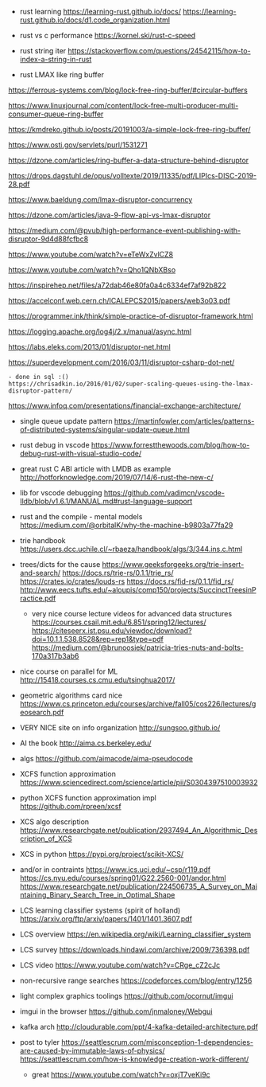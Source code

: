 - rust learning
https://learning-rust.github.io/docs/
https://learning-rust.github.io/docs/d1.code_organization.html

- rust vs c performance
https://kornel.ski/rust-c-speed

- rust string iter
https://stackoverflow.com/questions/24542115/how-to-index-a-string-in-rust

- rust LMAX like ring buffer

https://ferrous-systems.com/blog/lock-free-ring-buffer/#circular-buffers

https://www.linuxjournal.com/content/lock-free-multi-producer-multi-consumer-queue-ring-buffer

https://kmdreko.github.io/posts/20191003/a-simple-lock-free-ring-buffer/

https://www.osti.gov/servlets/purl/1531271

https://dzone.com/articles/ring-buffer-a-data-structure-behind-disruptor

https://drops.dagstuhl.de/opus/volltexte/2019/11335/pdf/LIPIcs-DISC-2019-28.pdf

https://www.baeldung.com/lmax-disruptor-concurrency

https://dzone.com/articles/java-9-flow-api-vs-lmax-disruptor

https://medium.com/@pvub/high-performance-event-publishing-with-disruptor-9d4d88fcfbc8

https://www.youtube.com/watch?v=eTeWxZvlCZ8

https://www.youtube.com/watch?v=Qho1QNbXBso

https://inspirehep.net/files/a72dab46e80fa0a4c6334ef7af92b822

https://accelconf.web.cern.ch/ICALEPCS2015/papers/web3o03.pdf

https://programmer.ink/think/simple-practice-of-disruptor-framework.html

https://logging.apache.org/log4j/2.x/manual/async.html

https://labs.eleks.com/2013/01/disruptor-net.html

https://superdevelopment.com/2016/03/11/disruptor-csharp-dot-net/

    - done in sql :()
    https://chrisadkin.io/2016/01/02/super-scaling-queues-using-the-lmax-disruptor-pattern/

https://www.infoq.com/presentations/financial-exchange-architecture/

- single queue update pattern
https://martinfowler.com/articles/patterns-of-distributed-systems/singular-update-queue.html

- rust debug in vscode
https://www.forrestthewoods.com/blog/how-to-debug-rust-with-visual-studio-code/

- great rust C ABI article with LMDB as example
http://hotforknowledge.com/2019/07/14/6-rust-the-new-c/

- lib for vscode debugging
https://github.com/vadimcn/vscode-lldb/blob/v1.6.1/MANUAL.md#rust-language-support

- rust and the compile - mental models
https://medium.com/@orbitalK/why-the-machine-b9803a77fa29

- trie handbook
https://users.dcc.uchile.cl/~rbaeza/handbook/algs/3/344.ins.c.html


- trees/dicts for the cause
https://www.geeksforgeeks.org/trie-insert-and-search/
https://docs.rs/trie-rs/0.1.1/trie_rs/
https://crates.io/crates/louds-rs
https://docs.rs/fid-rs/0.1.1/fid_rs/
http://www.eecs.tufts.edu/~aloupis/comp150/projects/SuccinctTreesinPractice.pdf
    - very nice course lecture videos for advanced data structures
    https://courses.csail.mit.edu/6.851/spring12/lectures/
https://citeseerx.ist.psu.edu/viewdoc/download?doi=10.1.1.538.8528&rep=rep1&type=pdf
https://medium.com/@brunoosiek/patricia-tries-nuts-and-bolts-170a317b3ab6

- nice course on parallel for ML
http://15418.courses.cs.cmu.edu/tsinghua2017/

- geometric algorithms card nice
https://www.cs.princeton.edu/courses/archive/fall05/cos226/lectures/geosearch.pdf

- VERY NICE site on info organization
http://sungsoo.github.io/

- AI the book
http://aima.cs.berkeley.edu/

- algs
https://github.com/aimacode/aima-pseudocode

- XCFS function approximation
https://www.sciencedirect.com/science/article/pii/S0304397510003932

- python XCFS function approximation impl
https://github.com/rpreen/xcsf

- XCS algo description 
https://www.researchgate.net/publication/2937494_An_Algorithmic_Description_of_XCS

- XCS in python
https://pypi.org/project/scikit-XCS/

- and/or in contraints
https://www.ics.uci.edu/~csp/r119.pdf
https://cs.nyu.edu/courses/spring01/G22.2560-001/andor.html
https://www.researchgate.net/publication/224506735_A_Survey_on_Maintaining_Binary_Search_Tree_in_Optimal_Shape

- LCS learning classifier systems (spirit of holland)
https://arxiv.org/ftp/arxiv/papers/1401/1401.3607.pdf

- LCS overview 
https://en.wikipedia.org/wiki/Learning_classifier_system

- LCS survey 
https://downloads.hindawi.com/archive/2009/736398.pdf

- LCS video
https://www.youtube.com/watch?v=CRge_cZ2cJc

- non-recursive range searches
https://codeforces.com/blog/entry/1256

- light complex graphics toolings
https://github.com/ocornut/imgui

- imgui in the browser
https://github.com/jnmaloney/Webgui

- kafka arch
http://cloudurable.com/ppt/4-kafka-detailed-architecture.pdf


- post to tyler
https://seattlescrum.com/misconception-1-dependencies-are-caused-by-immutable-laws-of-physics/
https://seattlescrum.com/how-is-knowledge-creation-work-different/
    - great
    https://www.youtube.com/watch?v=oxjT7veKi9c
